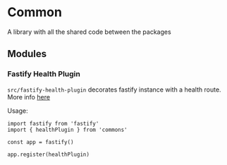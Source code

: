 # Common

A library with all the shared code between the packages

## Modules

### Fastify Health Plugin

`src/fastify-health-plugin` decorates fastify instance with a health route.
More info [here](https://www.prisma.io/fastify)

Usage:

```
import fastify from 'fastify'
import { healthPlugin } from 'commons'

const app = fastify()

app.register(healthPlugin)
```
